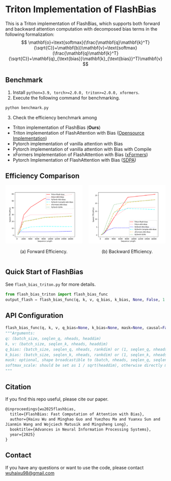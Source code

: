 # Triton Implementation of FlashBias
This is a Triton implementation of FlashBias, which supports both forward and backward attention computation with decomposed bias terms in the following formalization:
$$
\mathbf{o}=\text{softmax}(\frac{\mathbf{q}\mathbf{k}^T}{\sqrt{C}}+\mathbf{b})\mathbf{v}=\text{softmax}(\frac{\mathbf{q}\mathbf{k}^T}{\sqrt{C}}+\mathbf{q}_{\text{bias}}\mathbf{k}_{\text{bias}}^T)\mathbf{v}
$$

## Benchmark

1. Install `python=3.9, torch>=2.0.0, triton>=2.0.0, xformers`.
2. Execute the following command for benchmarking.

```bash
python benchmark.py
```

3. Check the efficiency benchmark among

- Triton implementation of FlashBias (**Ours**)
- Triton implementation of FlashAttention with Bias ([Opensource Implementation](https://github.com/pengzhangzhi/Flash-Attention-with-Bias-Triton))
- Pytorch implementation of vanilla attention with Bias
- Pytorch implementation of vanilla attention with Bias with Compile
- xFormers Implementation of FlashAttention with Bias ([xFormers](https://github.com/facebookresearch/xformers))
- Pytorch Implementation of FlashAttention with Bias ([SDPA](https://docs.pytorch.org/docs/stable/generated/torch.nn.functional.scaled_dot_product_attention.html))

## Efficiency Comparison

<p><div style="display: flex; justify-content: space-between;">
  <div style="width: 48%; text-align: center;">
    <img src="attention-comparison-batch2-head4-d32-r8-fwd.png" alt="Forward" style="width: 100%;">
    <p>(a) Forward Efficiency.</p>
  </div>
  <div style="width: 48%; text-align: center;">
    <img src="attention-comparison-batch2-head4-d32-r8-bwd.png" alt="Backward" style="width: 100%;">
    <p>(b) Backward Efficiency.</p>
  </div>
</div></p>

## Quick Start of FlashBias

See `flash_bias_triton.py` for more details.

```python
from flash_bias_triton import flash_bias_func
output_flash = flash_bias_func(q, k, v, q_bias, k_bias, None, False, 1 / np.sqrt(headdim))
```

## API Configuration

```python
flash_bias_func(q, k, v, q_bias=None, k_bias=None, mask=None, causal=False, softmax_scale=None)
"""Arguments:
q: (batch_size, seqlen_q, nheads, headdim)
k, v: (batch_size, seqlen_k, nheads, headdim)
q_bias: (batch_size, seqlen_q, nheads, rankdim) or (1, seqlen_q, nheads, rankdim) or (1, seqlen_q, 1, rankdim) or (batch_size, seqlen_q, 1, rankdim)
k_bias: (batch_size, seqlen_k, nheads, rankdim) or (1, seqlen_k, nheads, rankdim) or (1, seqlen_q, 1, rankdim) or (batch_size, seqlen_q, 1, rankdim)
mask: optional, shape broadcastible to (batch, nheads, seqlen_q, seqlen_k).
softmax_scale: should be set as 1 / sqrt(headdim), otherwise directly multiply to the q vector. If without any input, it will be set as 1 / sqrt(headdim)
"""
```

## Citation

If you find this repo useful, please cite our paper. 

```
@inproceedings{wu2025flashbias,
  title={FlashBias: Fast Computation of Attention with Bias},
  author={Haixu Wu and Minghao Guo and Yuezhou Ma and Yuanxu Sun and Jianmin Wang and Wojciech Matusik and Mingsheng Long},
  booktitle={Advances in Neural Information Processing Systems},
  year={2025}
}
```

## Contact

If you have any questions or want to use the code, please contact wuhaixu98@gmail.com
